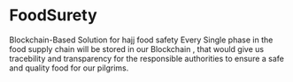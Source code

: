 # FoodSurety
Blockchain-Based Solution for hajj food safety 
Every Single phase in the food supply chain will be stored in our Blockchain , that would give us tracebility and transparency for the responsible authorities to ensure a safe and quality food for our pilgrims.
